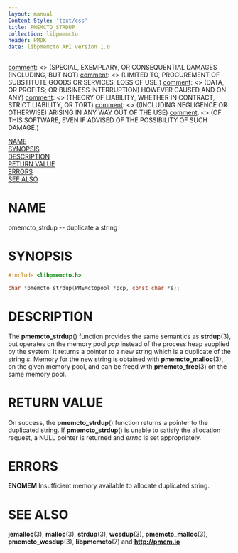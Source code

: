 ```yaml
---
layout: manual
Content-Style: 'text/css'
title: PMEMCTO_STRDUP
collection: libpmemcto
header: PMDK
date: libpmemcto API version 1.0
...
```


[comment]: <> (Copyright 2017, Intel Corporation)

[comment]: <> (Redistribution and use in source and binary forms, with or without)
[comment]: <> (modification, are permitted provided that the following conditions)
[comment]: <> (are met:)
[comment]: <> (    * Redistributions of source code must retain the above copyright)
[comment]: <> (      notice, this list of conditions and the following disclaimer.)
[comment]: <> (    * Redistributions in binary form must reproduce the above copyright)
[comment]: <> (      notice, this list of conditions and the following disclaimer in)
[comment]: <> (      the documentation and/or other materials provided with the)
[comment]: <> (      distribution.)
[comment]: <> (    * Neither the name of the copyright holder nor the names of its)
[comment]: <> (      contributors may be used to endorse or promote products derived)
[comment]: <> (      from this software without specific prior written permission.)

[comment]: <> (THIS SOFTWARE IS PROVIDED BY THE COPYRIGHT HOLDERS AND CONTRIBUTORS)
[comment]: <> ("AS IS" AND ANY EXPRESS OR IMPLIED WARRANTIES, INCLUDING, BUT NOT)
[comment]: <> (LIMITED TO, THE IMPLIED WARRANTIES OF MERCHANTABILITY AND FITNESS FOR)
[comment]: <> (A PARTICULAR PURPOSE ARE DISCLAIMED. IN NO EVENT SHALL THE COPYRIGHT)
[comment]: <> (OWNER OR CONTRIBUTORS BE LIABLE FOR ANY DIRECT, INDIRECT, INCIDENTAL,)
[comment]: <> (SPECIAL, EXEMPLARY, OR CONSEQUENTIAL DAMAGES (INCLUDING, BUT NOT)
[comment]: <> (LIMITED TO, PROCUREMENT OF SUBSTITUTE GOODS OR SERVICES; LOSS OF USE,)
[comment]: <> (DATA, OR PROFITS; OR BUSINESS INTERRUPTION) HOWEVER CAUSED AND ON ANY)
[comment]: <> (THEORY OF LIABILITY, WHETHER IN CONTRACT, STRICT LIABILITY, OR TORT)
[comment]: <> ((INCLUDING NEGLIGENCE OR OTHERWISE) ARISING IN ANY WAY OUT OF THE USE)
[comment]: <> (OF THIS SOFTWARE, EVEN IF ADVISED OF THE POSSIBILITY OF SUCH DAMAGE.)

[comment]: <> (pmemcto_strdup.3 -- man page for libpmemcto)

[NAME](#name)<br />
[SYNOPSIS](#synopsis)<br />
[DESCRIPTION](#description)<br />
[RETURN VALUE](#return-value)<br />
[ERRORS](#errors)<br />
[SEE ALSO](#see-also)<br />


# NAME #

pmemcto_strdup -- duplicate a string


# SYNOPSIS #

```c
#include <libpmemcto.h>

char *pmemcto_strdup(PMEMctopool *pcp, const char *s);
```


# DESCRIPTION #

The **pmemcto_strdup**() function provides the same semantics as **strdup**(3),
but operates on the memory pool *pcp* instead of the process heap supplied
by the system.  It returns a pointer to a new string which is a duplicate
of the string *s*.  Memory for the new string is obtained with
**pmemcto_malloc**(3), on the given memory pool, and can be freed with
**pmemcto_free**(3) on the same memory pool.


# RETURN VALUE #

On success, the **pmemcto_strdup**() function returns a pointer to
the duplicated string.  If **pmemcto_strdup**() is unable to satisfy the
allocation request, a NULL pointer is returned and *errno* is set appropriately.


# ERRORS #

**ENOMEM** Insufficient memory available to allocate duplicated string.


# SEE ALSO #

**jemalloc**(3), **malloc**(3), **strdup**(3), **wcsdup**(3),
**pmemcto_malloc**(3), **pmemcto_wcsdup**(3),
**libpmemcto**(7) and **<http://pmem.io>**
